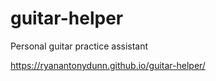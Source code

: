 # guitar-helper

Personal guitar practice assistant

https://ryanantonydunn.github.io/guitar-helper/
